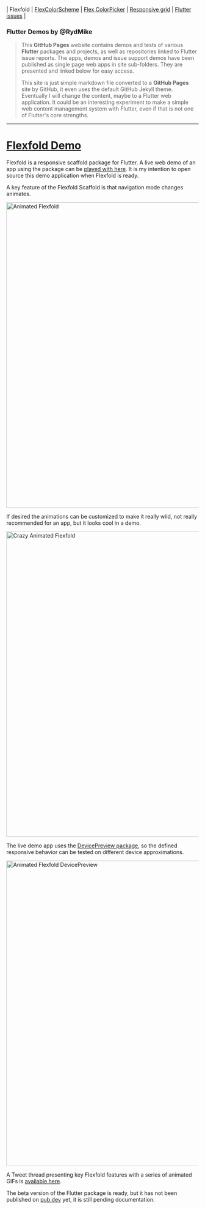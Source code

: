 | Flexfold | [FlexColorScheme](colorscheme) | [Flex ColorPicker](colorpicker) | [Responsive grid](gridview) | [Flutter issues](flutterissues) |

### Flutter Demos by @RydMike

>This **GitHub Pages** website contains demos and tests of various **Flutter** packages and projects, as well as repositories linked to Flutter issue reports. The apps, demos and issue support demos have been published as single page web apps in site sub-folders. They are presented and linked below for easy access.
>
>This site is just simple markdown file converted to a **GitHub Pages** site by GitHub, it even uses the default GitHub Jekyll theme. Eventually I will change the content, maybe to a Flutter web application. It could be an interesting experiment to make a simple web content management system with Flutter, even if that is not one of Flutter's core strengths.

---

# [Flexfold Demo](http://rydmike.com/demoflexfold)

Flexfold is a responsive scaffold package for Flutter. A live web demo of an app using the package can be [played with here](http://rydmike.com/demoflexfold). It is my intention to open source this demo application when Flexfold is ready.

A key feature of the Flexfold Scaffold is that navigation mode changes animates.

<img src="https://rydmike.com/assets/FlexfoldDemo01.gif?raw=true" alt="Animated Flexfold" width="800"/>

If desired the animations can be customized to make it really wild, not really recommended for an app, but it looks cool in a demo.

<img src="https://rydmike.com/assets/FlexfoldWinCrazyAnim.gif?raw=true" alt="Crazy Animated Flexfold" width="800"/>

The live demo app uses the [DevicePreview package](https://pub.dev/packages/device_preview), so the defined responsive behavior can be tested on different device approximations.

<img src="https://rydmike.com/assets/WithDevPreview3.gif?raw=true" alt="Animated Flexfold DevicePreview" width="800"/>

A Tweet thread presenting key Flexfold features with a series of animated GIFs is [available here](https://twitter.com/RydMike/status/1308281235723055107?s=20).

The beta version of the Flutter package is ready, but it has not been published on [pub.dev](https://pub.dev) yet, it is still pending documentation.
